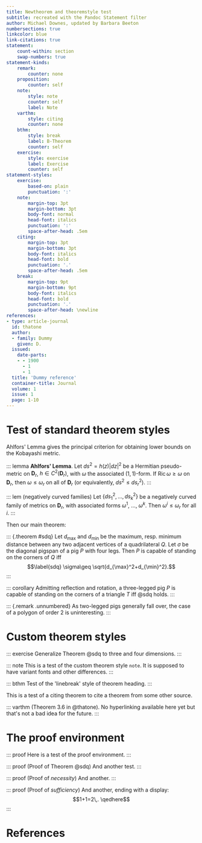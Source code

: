 ```yaml
---
title: Newtheorem and theoremstyle test
subtitle: recreated with the Pandoc Statement filter
author: Michael Downes, updated by Barbara Beeton
numbersections: true
linkcolor: blue
link-citations: true
statement:
    count-within: section
    swap-numbers: true
statement-kinds:
    remark:
        counter: none
    proposition:
        counter: self
    note:
        style: note
        counter: self
        label: Note
    varthm:
        style: citing
        counter: none
    bthm:
        style: break
        label: B-Theorem
        counter: self
    exercise:
        style: exercise
        label: Exercise
        counter: self
statement-styles:
    exercise:
        based-on: plain
        punctuation: ':'
    note:
        margin-top: 3pt
        margin-bottom: 3pt
        body-font: normal
        head-font: italics
        punctuation: ':'
        space-after-head: .5em
    citing:
        margin-top: 3pt
        margin-bottom: 3pt
        body-font: italics
        head-font: bold
        punctuation: '.'
        space-after-head: .5em
    break:
        margin-top: 9pt
        margin-bottom: 9pt
        body-font: italics
        head-font: bold
        punctuation: '.'
        space-after-head: \newline 
references:
- type: article-journal
  id: thatone
  author:
  - family: Dummy
    given: D.
  issued:
    date-parts:
    - - 1900
      - 1
      - 1
  title: 'Dummy reference'
  container-title: Journal
  volume: 1
  issue: 1
  page: 1-10
---
```


# Test of standard theorem styles

Ahlfors' Lemma gives the principal criterion for obtaining lower bounds
on the Kobayashi metric.

::: lemma
**Ahlfors' Lemma**. Let $ds^2 = h(z)|dz|^2$ be a Hermitian
pseudo-metric on $\mathbf{D}_r$, $h\in C^2(\mathbf{D}_r)$, with $\omega$
the associated $(1,1)$-form. If
$\mathop{\mathrm{Ric}}\nolimits\omega\geq\omega$ on $\mathbf{D}_r$, then
$\omega\leq\omega_r$ on all of $\mathbf{D}_r$ (or equivalently,
$ds^2\leq ds_r^2$).
:::

::: lem
(negatively curved families) Let $\{ds_1^2,\dots,ds_k^2\}$
be a negatively curved family of metrics on $\mathbf{D}_r$, with
associated forms $\omega^1$, ..., $\omega^k$. Then
$\omega^i \leq\omega_r$ for all $i$.
:::

Then our main theorem:

::: {.theorem #sdq}
Let $d_{\max}$ and $d_{\min}$ be the maximum,
resp. minimum distance between any two adjacent vertices of a
quadrilateral $Q$. Let $\sigma$ be the diagonal pigspan of a pig $P$
with four legs. Then $P$ is capable of standing on the corners of $Q$
iff $$\label{sdq}
\sigma\geq \sqrt{d_{\max}^2+d_{\min}^2}.$$
:::

::: corollary
Admitting reflection and rotation, a three-legged pig
$P$ is capable of standing on the corners of a triangle $T$ iff
@sdq holds.
:::

::: {.remark .unnumbered}
As two-legged pigs generally fall over, the case of a
polygon of order $2$ is uninteresting.
:::

# Custom theorem styles

::: exercise
Generalize Theorem @sdq to three and four dimensions.
:::

::: note
This is a test of the custom theorem style `note`. It is
supposed to have variant fonts and other differences.
:::

::: bthm
Test of the 'linebreak' style of theorem heading.
:::

This is a test of a citing theorem to cite a theorem from some other
source.

::: varthm
(Theorem 3.6 in @thatone). No hyperlinking available here yet 
but that's not a bad idea for the future.
:::

# The proof environment

::: proof
Here is a test of the proof environment.
:::

::: proof
(Proof of Theorem @sdq) And another test.
:::

::: proof
(Proof of *necessity*) And another.
:::

::: proof
(Proof of *sufficiency*)  And another, ending with
a display: $$1+1=2\,. \qedhere$$
:::

# References